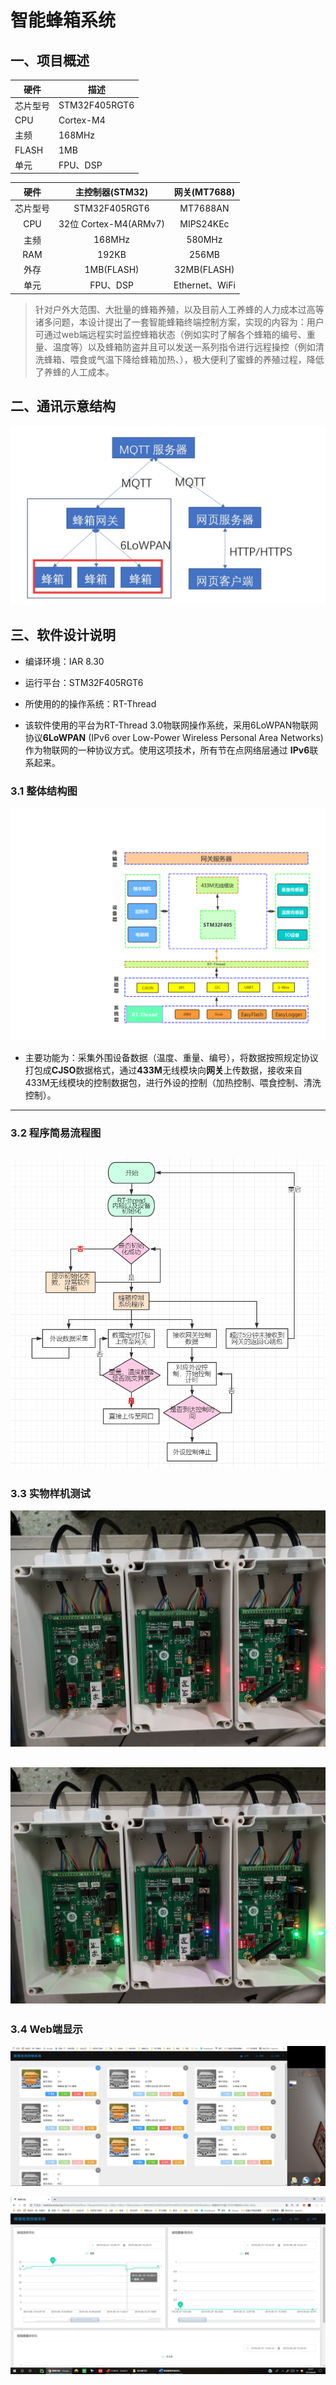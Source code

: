 # 智能蜂箱系统

## 一、项目概述

| 硬件 | 描述 |
| -- | -- |
|芯片型号| STM32F405RGT6 |
|CPU| Cortex-M4 |
|主频| 168MHz |
|FLASH| 1MB |
|单元| FPU、DSP |

| 硬件 | 主控制器(STM32) | 网关(MT7688) | 
| :--: | :--: | :--: |
|芯片型号| STM32F405RGT6 | MT7688AN |
|CPU| 32位 Cortex-M4(ARMv7) | MIPS24KEc |
|主频| 168MHz | 580MHz |
|RAM| 192KB | 256MB |
|外存| 1MB(FLASH) | 32MB(FLASH) |
|单元| FPU、DSP | Ethernet、WiFi |

> 针对户外大范围、大批量的蜂箱养殖，以及目前人工养蜂的人力成本过高等诸多问题，本设计提出了一套智能蜂箱终端控制方案，实现的内容为：用户可通过web端远程实时监控蜂箱状态（例如实时了解各个蜂箱的编号、重量、温度等）以及蜂箱防盗并且可以发送一系列指令进行远程操控（例如清洗蜂箱、喂食或气温下降给蜂箱加热、），极大便利了蜜蜂的养殖过程，降低了养蜂的人工成本。



## 二、通讯示意结构

![Communicatiom Structure](/docs/pictures/Communication_Structure.jpg)

## 三、软件设计说明

- 编译环境：IAR 8.30
- 运行平台：STM32F405RGT6
- 所使用的的操作系统：RT-Thread


- 该软件使用的平台为RT-Thread 3.0物联网操作系统，采用6LoWPAN物联网协议**6LoWPAN** (IPv6 over Low-Power Wireless Personal Area Networks) 作为物联网的一种协议方式。使用这项技术，所有节在点网络层通过 **IPv6**联系起来。

### 3.1 整体结构图

![System Structure](/docs/pictures/System_Structure.png)

- 主要功能为：采集外围设备数据（温度、重量、编号），将数据按照规定协议打包成**CJSO**数据格式，通过**433M**无线模块向**网关**上传数据，接收来自433M无线模块的控制数据包，进行外设的控制（加热控制、喂食控制、清洗控制）。
---
### 3.2 程序简易流程图
![Flow Chart](/docs/pictures/Flow_Chart.png)
---
### 3.3 实物样机测试
![Dome1](/docs/pictures/node1.jpg)

![Dome1](/docs/pictures/node2.jpg)
---
### 3.4 Web端显示
![Flow Chart](/docs/pictures/web1.jpg)

![Flow Chart](/docs/pictures/web2.png)